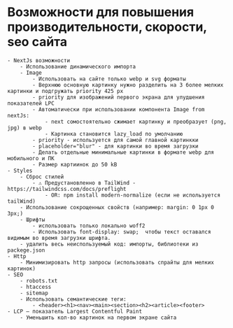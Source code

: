 # Возможности для повышения производительности, скорости, seo сайта
	- NextJs возможности
		- Использование динамического импорта
		- Image
			- Использовать на сайте только webp и svg форматы
			- Верхнюю основную картинку нужно разделить на 3 более мелких картинки и подгружать priority 425 px
			- priority для изображений первого экрана для улудшения показателей LPC
			- Автоматически при использовании компонента Image from nextJs:
				- next сомостоятельно сжимает картинку и преобразует (png, jpg) в webp
				- Картинка становится lazy_load по умолчанию
			- priority - используется для самой главной картинкки
			- placeholder="blur" - для картинки во время загрузки
			- Делать отдельные минимальные картинки в формате webp для мобильного и ПК 
			- Размер картиинок до 50 kB
	- Styles
		- Сброс стилей
			- ⚠️ Предустановленно в TailWind - https://tailwindcss.com/docs/preflight
				- OR: npm install modern-normalize (если не используется tailWind)
		- Использование сокрощенных свойств (например: margin: 0 1px 0 3px;)
		- Шрифты
			- использовать только локально woff2
			- Использовать font-display: swap;  чтобы текст оставался видимым во время загрузки шрифта.
		- удалить весь неиспользуемый код: импорты, библиотеки из packege.json
	- Http
		- Минимизировать http запросы (использовать спрайты для мелких картинок)
	- SEO
		- robots.txt
		- htaccess
		- sitemap
		- Использовать семантические теги:
			- <header><h1><nav><main><section><h2><article><footer>
	- LCP — показатель Largest Contentful Paint
		- Уменьшить кол-во картинок на первом экране сайта